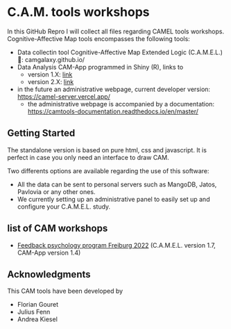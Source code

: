 # C.A.M. tools workshops

In this GitHub Repro I will collect all files regarding CAMEL tools workshops. Cognitive-Affective Map tools encompasses the following tools: 

- Data collectin tool Cognitive-Affective Map Extended Logic (C.A.M.E.L.) 🐪: camgalaxy.github.io/
- Data Analysis CAM-App programmed in Shiny (R), links to
    - version 1.X: [link](https://fennapps.shinyapps.io/shinyCAMELv01/)
    - version 2.X: [link](https://fennapps.shinyapps.io/shinyCAMEL_v02/)
- in the future an administrative webpage, current developer version: https://camel-server.vercel.app/
    - the administrative webpage is accompanied by a documentation: https://camtools-documentation.readthedocs.io/en/master/ 



## Getting Started

The standalone version is based on pure html, css and javascript. It is perfect in case you only need an interface to draw CAM.

Two differents options are available regarding the use of this software: 
*  All the data can be sent to personal servers such as MangoDB, Jatos, Pavlovia or any other ones. 
* We currently setting up an administrative panel to easily set up and configure your C.A.M.E.L. study.

## list of CAM workshops
- [Feedback psychology program Freiburg 2022](/Feedback%20psychology%20program%20Freiburg%202022) (C.A.M.E.L. version 1.7, CAM-App version 1.4)


## Acknowledgments

This CAM tools have been developed by

* Florian Gouret
* Julius Fenn
* Andrea Kiesel